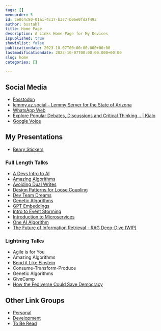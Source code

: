 ```yaml
---
tags: []
menuorder: 5
id: ce0c4c80-01a1-4c17-b377-b06e0fd2f493
author: bsstahl
title: Home Page
description: A Links Home Page for My Devices
ispublished: true
showinlist: false
publicationdate: 2023-10-07T00:00:00.000+00:00
lastmodificationdate: 2023-10-07T00:00:00.000+00:00
slug: home
categories: []

---
```

## Social Media

* [Fosstodon](https://fosstodon.org/@bsstahl)
* [lemmy.az.social - Lemmy Server for the State of Arizona](https://lemmy.az.social/)
* [WhatsApp Web](https://web.whatsapp.com/)
* [Explore Popular Debates, Discussions and Critical Thinking… | Kialo](https://www.kialo.com/)
* [Google Voice](https://voice.google.com)

## My Presentations

* [Beary Stickers](https://www.stickermule.com/artworks/14219958?token=5c62437cb203f6e1f4790b70a7f94296)

### Full Length Talks

* [A Devs Intro to AI](https://adevsintrotoai.azurewebsites.net/)
* [Amazing Algorithms](https://amazingalgorithms.azurewebsites.net/)
* [Avoiding Dual Writes](https://avoidingdualwrites.azurewebsites.net/)
* [Design Patterns for Loose Coupling](http://designpatternsforloosecoupling.azurewebsites.net/)
* [Dev Team Dreams](https://devteamdreams.azurewebsites.net/)
* [Genetic Algorithms](http://geneticalgorithmsforai.azurewebsites.net/)
* [GPT Embeddings](https://introtoembeddings.azurewebsites.net/)
* [Intro to Event Storming](http://introtoeventstorming.azurewebsites.net/)
* [Introduction to Microservices](https://introtomicroservices.azurewebsites.net/)
* [One AI Algorithm](https://oneaialgorithm.azurewebsites.net/)
* [The Future of Information Retrieval - RAG Deep-Dive (WIP)](https://ragdeepdive.azurewebsites.net/)

### Lightning Talks

* Agile is for You
* Amazing Algorithms
* [Bend it Like Einstein](https://benditlikeeinstein.azurewebsites.net/)
* Consume-Transform-Produce
* Genetic Algorithms
* GiveCamp
* [How the Fediverse Could Save Democracy](https://fediverse.azurewebsites.net/)

## Other Link Groups

* [Personal](./home-personal.html)
* [Development](./home-development.html)
* [To Be Read](./home-tbr.html)
